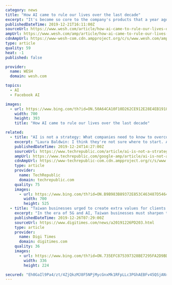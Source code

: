 ```yaml
---
category: news
title: "How AI came to rule our lives over the last decade"
excerpt: "It's become so core to the company's products that a year ago, Facebook's chief AI scientist, Yann LeCun, told CNN Business that without deep ... Though much of this work is still in the research or early-development stages, there are startups — such as Mindstrong Health, which uses an app to measure moods in patients who are dealing with ..."
publishedDateTime: 2019-12-21T16:11:00Z
sourceUrl: https://www.wesh.com/article/how-ai-came-to-rule-our-lives-over-the-last-decade/30303067
ampUrl: https://www.wesh.com/amp/article/how-ai-came-to-rule-our-lives-over-the-last-decade/30303067
cdnAmpUrl: https://www-wesh-com.cdn.ampproject.org/c/s/www.wesh.com/amp/article/how-ai-came-to-rule-our-lives-over-the-last-decade/30303067
type: article
quality: 59
heat: -1
published: false

provider:
  name: WESH
  domain: wesh.com

topics:
  - AI
  - Facebook AI

images:
  - url: https://www.bing.com/th?id=ON.50A64CA10F10D262CE912E28E4EB1918
    width: 700
    height: 393
    title: "How AI came to rule our lives over the last decade"

related:
  - title: "AI is not a strategy: What companies need to know to overcome tech obstacles in their business"
    excerpt: "Laura Baldwin: I think they're not sure where to start. And you know, we just did a survey not too long ago. We surveyed our whole audience around artificial intelligence (AI) in the enterprise and what they needed to know about it. And the reality is 73% of the respondents in that study were either trying to figure it out or believed that it ..."
    publishedDateTime: 2019-12-24T14:27:00Z
    sourceUrl: https://www.techrepublic.com/article/ai-is-not-a-strategy-what-companies-need-to-know-to-overcome-tech-obstacles-in-their-business/
    ampUrl: https://www.techrepublic.com/google-amp/article/ai-is-not-a-strategy-what-companies-need-to-know-to-overcome-tech-obstacles-in-their-business/
    cdnAmpUrl: https://www-techrepublic-com.cdn.ampproject.org/c/s/www.techrepublic.com/google-amp/article/ai-is-not-a-strategy-what-companies-need-to-know-to-overcome-tech-obstacles-in-their-business/
    type: article
    provider:
      name: TechRepublic
      domain: techrepublic.com
    quality: 75
    images:
      - url: https://www.bing.com/th?id=ON.B9B983B89372E853C463487D5464EA33
        width: 700
        height: 525
  - title: "Taiwan businesses urged to create extra values for clients in 5G, AI era"
    excerpt: "In the era of 5G and AI, Taiwan businesses must sharpen their capabilities of creating more added-value for clients so as to boost their profiles in the global electronics supply chain that is undergoing a rapid shakeup amid the impacts of US-China trade tensions and the Brexit issue, according to speakers at a recent seminar. This is a ..."
    publishedDateTime: 2019-12-26T07:29:00Z
    sourceUrl: https://www.digitimes.com/news/a20191226PD203.html
    type: article
    provider:
      name: Digi Times
      domain: digitimes.com
    quality: 36
    images:
      - url: https://www.bing.com/th?id=ON.735EFC875397328BE7295FA2D9BDBDA7
        width: 336
        height: 224

secured: "Eh0GaIl9Pa4/zt/4ZjQkzMJ8F5NPjMycGnxMk1RFpLLc3PGhAEBFv45QSjANrDc+72zUik90efC3RssF4o6XfzTxLbPSH7lfaohJrChJRXFZeyXuwyzC6DN6W/srkOUOuHuOVaEx8MkZVbv1CpIb8JrHmDQld0ve0i3gVrq3RtDkVse3vf58NguNH2Vctx9i+qP6NcxLZtWTZLhpq6KQEOqGko5hLW+dItzyesbFMWhpAN1vgGJYH4YMw6ZM/S7HkP8DP0HgewcFeSRN+NP7gQ==;sThPDZAuz5s0hHCI1C9IGw=="
---
```


